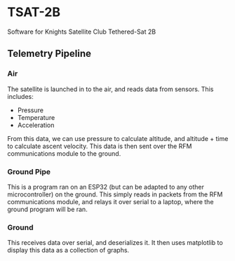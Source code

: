 # TSAT-2B
Software for Knights Satellite Club Tethered-Sat 2B

## Telemetry Pipeline

### Air
The satellite is launched in to the air, and reads data from sensors. This includes:
- Pressure
- Temperature
- Acceleration

From this data, we can use pressure to calculate altitude, and altitude + time to calculate ascent velocity. This data is then sent over the RFM communications module to the ground.

### Ground Pipe
This is a program ran on an ESP32 (but can be adapted to any other microcontroller) on the ground. This simply reads in packets from the RFM communications module, and relays it over serial to a laptop, where the ground program will be ran.

### Ground
This receives data over serial, and deserializes it. It then uses matplotlib to display this data as a collection of graphs.